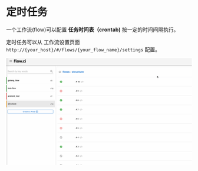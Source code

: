 # 定时任务

一个工作流(flow)可以配置 __任务时间表（crontab)__ 按一定的时间间隔执行。

定时任务可以从 工作流设置页面 `http://{your_host}/#/flows/{your_flow_name}/settings` 配置。

![cron](../../_images/job/cron_job.gif)